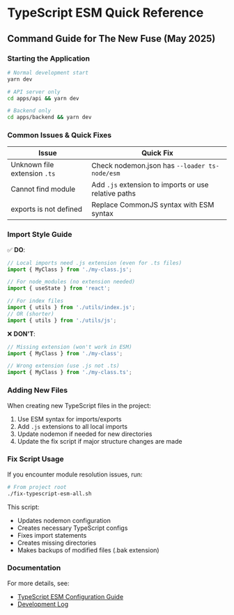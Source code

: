 # TypeScript ESM Quick Reference

## Command Guide for The New Fuse (May 2025)

### Starting the Application

```bash
# Normal development start
yarn dev

# API server only
cd apps/api && yarn dev

# Backend only
cd apps/backend && yarn dev
```

### Common Issues & Quick Fixes

| Issue | Quick Fix |
|-------|-----------|
| Unknown file extension `.ts` | Check nodemon.json has `--loader ts-node/esm` |
| Cannot find module | Add `.js` extension to imports or use relative paths |
| exports is not defined | Replace CommonJS syntax with ESM syntax |

### Import Style Guide

✅ **DO**:
```typescript
// Local imports need .js extension (even for .ts files)
import { MyClass } from './my-class.js';

// For node_modules (no extension needed)
import { useState } from 'react';

// For index files
import { utils } from './utils/index.js';
// OR (shorter)
import { utils } from './utils/js';
```

❌ **DON'T**:
```typescript
// Missing extension (won't work in ESM)
import { MyClass } from './my-class';

// Wrong extension (use .js not .ts)
import { MyClass } from './my-class.ts';
```

### Adding New Files

When creating new TypeScript files in the project:

1. Use ESM syntax for imports/exports
2. Add `.js` extensions to all local imports
3. Update nodemon if needed for new directories
4. Update the fix script if major structure changes are made

### Fix Script Usage

If you encounter module resolution issues, run:

```bash
# From project root
./fix-typescript-esm-all.sh
```

This script:
- Updates nodemon configuration
- Creates necessary TypeScript configs
- Fixes import statements
- Creates missing directories
- Makes backups of modified files (.bak extension)

### Documentation

For more details, see:
- [TypeScript ESM Configuration Guide](/docs/TYPESCRIPT_ESM_CONFIGURATION.md)
- [Development Log](/docs/DEVELOPMENT-LOG.md)
